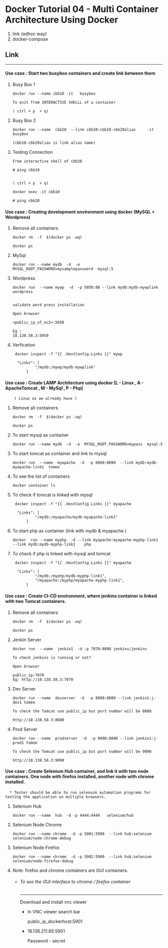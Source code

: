 # Docker Tutorial 04 - Multi Container Architecture Using Docker   

1. link (adhoc way)
2. docker-compose

## Link
------- 

#### Use case : Start two busybox containers and create link between them 

 

	  
1.	Busy Box 1 

      `docker run --name cbb10 -it   busybox`
	  
	  ```
	  To exit from INTERACTIVE SHELLL of a container 
	  
	  ( ctrl + p  + q)
	  ```
	  
	  
		
2.	Busy Box 2

	  ```
	  docker run --name  cbb20  --link cbb10:cbb10-cbb20alias     -it     busybox
	  
	  (cbb10-cbb20alias is link alias name)
	  ```		
		
3.	Testing Connection  

      ```
	  From interactive shell of cbb20 
	  
	  # ping cbb10
	  
	  
	  ( ctrl + p  + q)
	  
	  docker exec -it cbb10
	  
	  # ping cbb20
      ```	  
		
#### Use case : Creating development environment using docker (MySQL + Wordpress)

1.  Remove all containers

      ```
	  docker rm  -f  $(docker ps -aq)
	  
	  docker ps 
	  ```


2.	MySql

      `docker run --name mydb  -d  -e  MYSQL_ROOT_PASSWORD=mysamplepassword  mysql:5`

3.  Wordpress
      
	  ```
	  docker run  --name mywp  -d  -p 5050:80 --link mydb:mydb-mywplink  wordpress
	  
	  
	  validate word press installation 
	  
      Open browser
	  
      <public_ip_of_ec2>:5050
      
	  Eg : 
	  18.138.58.3:5050
	  ```
	  
4.	Verfication 
    
      ```
	   docker inspect -f "{{ .HostConfig.Links }}" mywp
	   
	    "Links": [
                "/mydb:/mywp/mydb-mywplink"
            ]
      ```	
	  
#### Use case : Create LAMP  Architecture using docker [L - Linux , A - ApacheTomcat , M - MySql , P -  Php]	

		( Linux os we already have )
		
1.  Remove all containers

      ```
	  docker rm  -f  $(docker ps -aq)
	  
	  docker ps 
	  ```
	  
2.  To start mysql as container

      `docker run --name mydb  -d  -e  MYSQL_ROOT_PASSWORD=mypass  mysql:5`


3.  To start tomcat as container and link to mysql

      `docker run  --name  myapache  -d  -p 6060:8080  --link mydb:mydb-myapache-link1  tomee`


4.  To see the list of containers

	  `docker container ls`

5.  To check if tomcat is linked with mysql
	  
	  ```
	   docker inspect -f "{{ .HostConfig.Links }}" myapache
	   
	    "Links": [
                "/mydb:/myapache/mydb-myapache-link1"
            ]
      ```	

6.  To start php as container (link with mydb & myapache )

      `docker  run --name myphp  -d --link myapache:myapache-myphp-link1  --link mydb:mydb-myphp-link1    php`

7.  To check if php is linked with mysql and tomcat
	   
	  ```
	   docker inspect -f "{{ .HostConfig.Links }}" myapache
	   
	    "Links": [
                "/mydb:/myphp/mydb-myphp-link1",
				"/myapache:/myphp/myapache-myphp-link1",
            ]
      ```	

#### Use case : Create CI-CD environment, where jenkins container is linked with two Tomcat containers.

1.  Remove all containers

      ```
	  docker rm  -f  $(docker ps -aq)
	  
	  docker ps 
	  ```
	  
2.  Jenkin Server 

      `docker run  --name  jenkin1  -d -p 7070:8080 jenkins/jenkins`	
	
	  ```
	  To check jenkins is running or not?
	
	  Open browser
	
	  public_ip:7070
      Eg: http://18.138.58.3:7070
	  ```

3.  Dev Server 

      `docker run --name  devserver  -d  -p 8080:8080 --link jenkin1:j-dev1 tomee`	
	
	  ```
	  To check the Tomcat use public_ip but port number will be 8080
	  
      http://18.138.58.3:8080
	  ```
4.  Prod Server	  

      `docker run --name  prodserver  -d  -p 9090:8080 --link jenkin1:j-prod1 tomee`
	  
	  ```
	  To check the Tomcat use public_ip but port number will be 9090
	  
      http://18.138.58.3:9090
	  ```
#### Use case : Create Selenium Hub container, and link it with two node containers. One node with firefox installed, another node with chrome installed.

      * Tester should be able to run selenuim automation programs for testing the application on multiple browsers.

1.  Selenium Hub
    
      `docker run --name  hub  -d -p 4444:4444   selenium/hub`

2.  Selenium Node Chrome

      `docker run --name chrome  -d -p 5901:5900  --link hub:selenium   selenium/node-chrome-debug`
	  
3.  Selenium Node Firefox
	
      `docker run --name chrome  -d -p 5902:5900  --link hub:selenium   selenium/node-firefox-debug`	
	
	
4.  Note: firefox and chrome containers are GUI containers.

      * ###### To see the GUI interface to chrome / firefox container
        -------------------------------------------------------------
        Download and install vnc viewer
        
		  - In VNC viewer search bar
		
            public_ip_dockerhost:5901
		
		  - 18.136.211.65:5901
		
            Password - secret
	  
